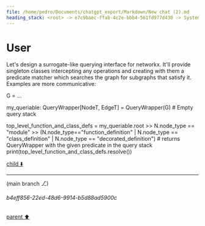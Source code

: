 ```yaml
---
file: /home/pedro/Documents/chatgpt_export/Markdown/New chat (2).md
heading_stack: <root> -> e7c9baec-ffab-4c2e-bbb4-561fd977d430 -> System -> 536e0e74-8c30-49ea-ae85-f83cc1361c13 -> System -> aaa29187-c9e6-4055-a115-71076813ffbc -> User -> cc136d1c-37a8-4c4a-b365-9b8369a2b895 -> Assistant -> Approaches: -> Generalized to ASTs: -> Code Example: -> a238746d-f3e1-4b77-a9b7-ba0f5e8f7049 -> Assistant -> 29d82439-fb56-42eb-afe8-8ca15db19eb8 -> Tool -> f1219ce2-4490-4271-881d-328b7eed1acf -> Assistant -> aaa2c008-0c05-4714-90ce-395abd9559a8 -> User -> b4bb145a-3220-4564-b3ee-c5ec6c3ac485 -> Assistant -> 8d058de8-bf7e-4d33-8add-ff38a294ccf3 -> Tool -> 82fca1ae-6c6b-4948-a056-d75568771d51 -> Assistant -> aaa22bef-f9a9-4ccd-a7ee-a32f715e1298 -> User
---
```

# User

Let's design a surrogate-like querying interface for networkx. It'll provide singleton classes intercepting any operations and creating with them a predicate matcher which searches the graph for subgraphs that satisfy it. Examples are more communicative:

G = ...

my_queriable: QueryWrapper[NodeT, EdgeT] = QueryWrapper(G)  # Empty query stack

top_level_function_and_class_defs = my_queriable.root >> N.node_type == "module" >> (N.node_type=="function_definition" | N.node_type == "class_definition" | N.node_type == "decorated_definition")  # returns QueryWrapper with the given predicate in the query stack
print(top_level_function_and_class_defs.resolve())

[child ⬇️](#b4eff856-22ed-48d6-9914-b5d88ad5900c)

---

(main branch ⎇)
###### b4eff856-22ed-48d6-9914-b5d88ad5900c
[parent ⬆️](#aaa22bef-f9a9-4ccd-a7ee-a32f715e1298)

